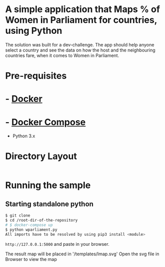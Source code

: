 # A simple application that Maps % of Women in Parliament for countries, using Python

The solution was built for a dev-challenge. The app should help anyone select a country and see the data on how the host and the neighbouring countries fare, when it comes to Women in Parliament.

# Pre-requisites
# - [Docker](https://docs.docker.com/install/)
# - [Docker Compose](https://docs.docker.com/compose/install/)
- Python 3.x

# Directory Layout

```
```

# Running the sample

## Starting standalone python

``` bash
$ git clone 
$ cd /root-dir-of-the-repository
# $ docker-compose up
$ python wparliament.py
All imports have to be resolved by using pip3 install <module>
```
`http://127.0.0.1:5000` and paste in your browser.

The result map will be placed in '/templates/lmap.svg' Open the svg file in Browser to view the map
